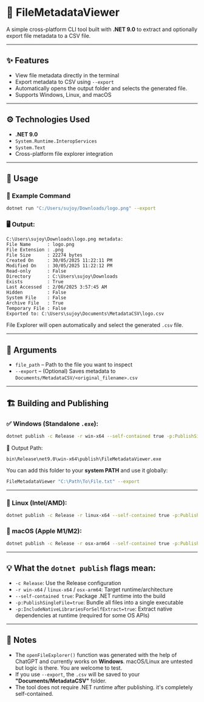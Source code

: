 # 📁 FileMetadataViewer

A simple cross-platform CLI tool built with **.NET 9.0** to extract and optionally export file metadata to a CSV file.

---

## ✨ Features

-   View file metadata directly in the terminal
-   Export metadata to CSV using `--export`
-   Automatically opens the output folder and selects the generated file.
-   Supports Windows, Linux, and macOS

---

## ⚙️ Technologies Used

-   **.NET 9.0**
-   `System.Runtime.InteropServices`
-   `System.Text`
-   Cross-platform file explorer integration

---

## 🚀 Usage

### 🧪 Example Command

```bash
dotnet run "C:/Users/sujoy/Downloads/logo.png" --export
```

### 🖥️ Output:

```
C:\Users\sujoy\Downloads\logo.png metadata:
File Name      : logo.png
File Extension : .png
File Size      : 22274 bytes
Created On     : 30/05/2025 11:22:11 PM
Modified On    : 30/05/2025 11:22:12 PM
Read-only      : False
Directory      : C:\Users\sujoy\Downloads
Exists         : True
Last Accessed  : 2/06/2025 3:57:45 AM
Hidden         : False
System File    : False
Archive File   : True
Temporary File : False
Exported to: C:\Users\sujoy\Documents\MetadataCSV\logo.csv
```

File Explorer will open automatically and select the generated `.csv` file.

---

## 🧾 Arguments

-   `file_path` – Path to the file you want to inspect
-   `--export` – (Optional) Saves metadata to `Documents/MetadataCSV/<original_filename>.csv`

---

## 🏗️ Building and Publishing

### ✅ Windows (Standalone `.exe`):

```bash
dotnet publish -c Release -r win-x64 --self-contained true -p:PublishSingleFile=true -p:IncludeNativeLibrariesForSelfExtract=true
```

📌 Output Path:

```
bin\Release\net9.0\win-x64\publish\FileMetadataViewer.exe
```

You can add this folder to your **system PATH** and use it globally:

```bash
FileMetadataViewer "C:\Path\To\File.txt" --export
```

---

### 🐧 Linux (Intel/AMD):

```bash
dotnet publish -c Release -r linux-x64 --self-contained true -p:PublishSingleFile=true -p:IncludeNativeLibrariesForSelfExtract=true
```

### 🍏 macOS (Apple M1/M2):

```bash
dotnet publish -c Release -r osx-arm64 --self-contained true -p:PublishSingleFile=true -p:IncludeNativeLibrariesForSelfExtract=true
```

---

## 💡 What the `dotnet publish` flags mean:

-   `-c Release`: Use the Release configuration
-   `-r win-x64` / `linux-x64` / `osx-arm64`: Target runtime/architecture
-   `--self-contained true`: Package .NET runtime into the build
-   `-p:PublishSingleFile=true`: Bundle all files into a single executable
-   `-p:IncludeNativeLibrariesForSelfExtract=true`: Extract native dependencies at runtime (required for some OS APIs)

---

## 📝 Notes

-   The `openFileExplorer()` function was generated with the help of ChatGPT and currently works on **Windows**. macOS/Linux are untested but logic is there. You are welcome to test.
-   If you use `--export`, the `.csv` will be saved to your **"Documents/MetadataCSV"** folder.
-   The tool does not require .NET runtime after publishing. it's completely self-contained.

